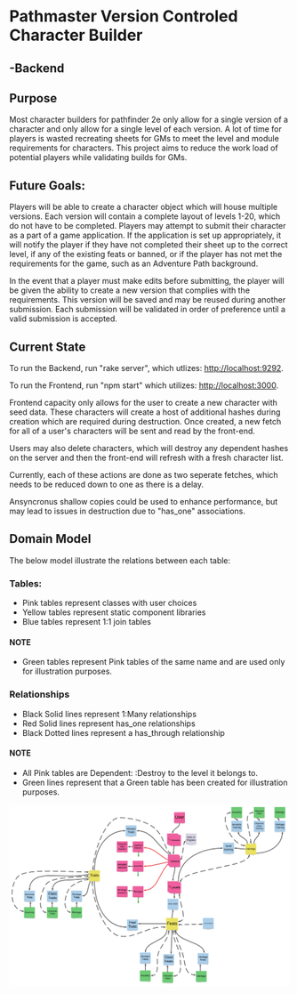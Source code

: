 # Pathmaster Version Controled Character Builder
## -Backend

## Purpose
Most character builders for pathfinder 2e only allow for a single version of a character and only allow for a single level of each version.  A lot of time for players is wasted recreating sheets for GMs to meet the level and module requirements for characters.  This project aims to reduce the work load of potential players while validating builds for GMs.

## Future Goals:

Players will be able to create a character object which will house multiple versions.  Each version will contain a complete layout of levels 1-20, which do not have to be completed.  Players may attempt to submit their character as a part of a game application.  If the application is set up appropriately, it will notify the player if they have not completed their sheet up to the correct level, if any of the existing feats or banned, or if the player has not met the requirements for the game, such as an Adventure Path background.

In the event that a player must make edits before submitting, the player will be given the ability to create a new version that complies with the requirements.  This version will be saved and may be reused during another submission.  Each submission will be validated in order of preference until a valid submission is accepted.

## Current State

To run the Backend, run "rake server",  which utlizes:
[http://localhost:9292](http://localhost:9292).

To run the Frontend, run "npm start" which utilizes:
[http://localhost:3000](http://localhost:3000).

Frontend capacity only allows for the user to create a new character with seed data.  These characters will create a host of additional hashes during creation which are required during destruction.  Once created, a new fetch for all of a user's characters will be sent and read by the front-end.

Users may also delete characters, which will destroy any dependent hashes on the server and then the front-end will refresh with a fresh character list.

Currently, each of these actions are done as two seperate fetches, which needs to be reduced down to one as there is a delay.

Ansyncronus shallow copies could be used to enhance performance, but may lead to issues in destruction due to "has_one" associations.

## Domain Model
The below model illustrate the relations between each table:

### Tables:
- Pink tables represent classes with user choices
- Yellow tables represent static component libraries
- Blue tables represent 1:1 join tables

#### **NOTE**

- Green tables represent Pink tables of the same name and are used only for illustration purposes.

### Relationships
- Black Solid lines represent 1:Many relationships
- Red Solid lines represent has_one relationships
- Black Dotted lines represent a has_through relationship

#### **NOTE**

- All Pink tables are Dependent: :Destroy to the level it belongs to.
- Green lines represent that a Green table has been created for illustration purposes.

<img src="./Domain_Model.png" alt="Domain Model">